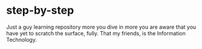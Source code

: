 # step-by-step
Just a guy learning repository
more you dive in more you are aware that you have yet to scratch the surface, fully.
That my friends, is the Information Technology.
